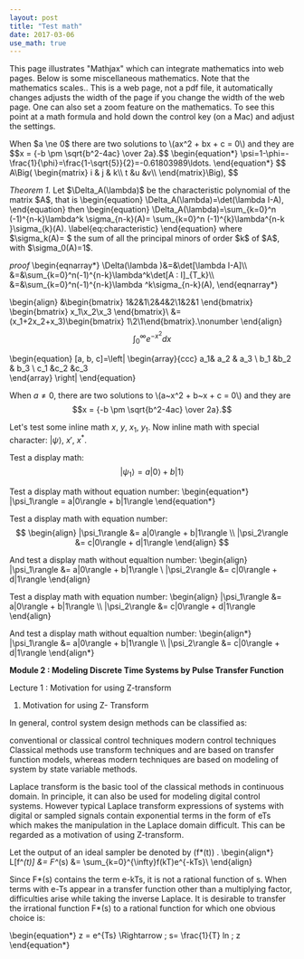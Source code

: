 ```yaml
---
layout: post
title: "Test math"
date: 2017-03-06
use_math: true
---
```


<p> This page illustrates "Mathjax" which can integrate mathematics into web pages.
Below is some miscellaneous mathematics. Note that the mathematics scales.. This is a web page, not a pdf file, it  automatically changes adjusts the width of the page if you change the width of the web page. One can also set a zoom feature on the mathematics. To see this 
point at a math formula and hold down the control key (on a Mac) and adjust the settings.
</p>
<p>
When $a \ne 0$ there are two solutions to \(ax^2 + bx + c = 0\) and they are
$$x = {-b \pm \sqrt{b^2-4ac} \over 2a}.$$  
\begin{equation*}
\psi=1-\phi=-\frac{1}{\phi}=\frac{1-\sqrt{5}}{2}=-0.61803989\ldots.
\end{equation*}
$$ A\Big( \begin{matrix}
      i & j & k\\
     t &u  &v\\
   \end{matrix}\Big),
   $$
</p>
<p>
<em>Theorem 1. </em>
Let $\Delta_A(\lambda)$  be the characteristic polynomial of the matrix $A$, that is 
\begin{equation}
\Delta_A(\lambda)=\det(\lambda I-A),
\end{equation}
 then 
\begin{equation}
\Delta_A(\lambda)=\sum_{k=0}^n (-1)^{n-k}\lambda^k \sigma_{n-k}(A)=
\sum_{k=0}^n (-1)^{k}\lambda^{n-k }\sigma_{k}(A). \label{eq:characteristic}
\end{equation}
where $\sigma_k(A)= $ the sum of all the principal minors of order $k$ of
$A$, with $\sigma_0(A)=1$.
</p>
<p>
<em>proof </em>
\begin{eqnarray*}
\Delta(\lambda )&=&\det[\lambda I-A]\\
&=&\sum_{k=0}^n(-1)^{n-k}\lambda^k\det[A : I]_{T_k}\\
&=&\sum_{k=0}^n(-1)^{n-k}\lambda ^k\sigma_{n-k}(A),
\end{eqnarray*}



\begin{align}
&\begin{bmatrix}
1&2&1\\2&4&2\\1&2&1
\end{bmatrix}
\begin{bmatrix}
x_1\\x_2\\x_3
\end{bmatrix}\\
&=(x_1+2x_2+x_3)\begin{bmatrix}
1\\2\\1\end{bmatrix}.\nonumber
\end{align}
$$\int_0^\infty e^{-x^2} dx $$

\begin{equation}
[a, b, c]=\left|
\begin{array}{ccc}
  a_1& a_2  & a_3  \\
 b_1 &b_2   & b_3  \\
 c_1 &c_2   &c_3   
\end{array}
\right|
\end{equation}
</p>

When $a \ne 0$, there are two solutions to \\(a~x^2 + b~x + c = 0\\) and they are
$$x = {-b \pm \sqrt{b^2-4ac} \over 2a}.$$

Let's test some inline math $x$, $y$, $x_1$, $y_1$. Now inline math with special character: $|\psi\rangle$, $x'$, $x^*$.

Test a display math:
$$
   |\psi_1\rangle = a|0\rangle + b|1\rangle
$$


Test a display math without equation number:
\begin{equation\*}
   |\psi_1\rangle = a|0\rangle + b|1\rangle
\end{equation\*}


Test a display math with equation number:
$$
  \begin{align}
    |\psi_1\rangle &= a|0\rangle + b|1\rangle \\
    |\psi_2\rangle &= c|0\rangle + d|1\rangle
  \end{align}
$$


And test a display math without equaltion number:
  \begin{align}
    |\psi_1\rangle &= a|0\rangle + b|1\rangle \\
    |\psi_2\rangle &= c|0\rangle + d|1\rangle
  \end{align}


Test a display math with equation number:
\begin{align}
    |\psi_1\rangle &= a|0\rangle + b|1\rangle \\\\
    |\psi_2\rangle &= c|0\rangle + d|1\rangle
\end{align}


And test a display math without equaltion number:
\begin{align\*}
    |\psi_1\rangle &= a|0\rangle + b|1\rangle \\\\
    |\psi_2\rangle &= c|0\rangle + d|1\rangle
\end{align\*}



<b>Module 2 : Modeling Discrete Time Systems by Pulse Transfer Function</b>

Lecture 1 : Motivation for using Z-transform


1. Motivation for using Z- Transform

In general, control system design methods can be classified as:

conventional or classical control techniques
modern control techniques
Classical methods use transform techniques and are based on transfer function models, whereas modern techniques are based on modeling of system by state variable methods.

Laplace transform is the basic tool of the classical methods in continuous domain. In principle, it can also be used for modeling digital control systems. However typical Laplace transform expressions of systems with digital or sampled signals contain exponential terms in the form of eTs which makes the manipulation in the Laplace domain difficult. This can be regarded as a motivation of using Z-transform.

Let the output of an ideal sampler be denoted by \(f*(t)\) .
\begin{align\*}
L[f^*(t)]	&=  F^*(s)
 	        &=  \sum_{k=0}^{\infty}f(kT)e^{-kTs}\\
 \end{align}

Since F*(s) contains the term e-kTs, it is not a rational function of s. When terms with e-Ts appear in a transfer function other than a multiplying factor, difficulties arise while taking the inverse Laplace. It is desirable to transfer the irrational function F*(s) to a rational function for which one obvious choice is:

\begin{equation\*}
z =  e^{Ts}  \Rightarrow \; s=  \frac{1}{T} ln \; z
\end{equation\*}
